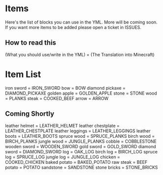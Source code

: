 
# Items
Here's the list of blocks you can use in the YML. More will be coming soon. If you want more items to be added please open a ticket in ISSUES.

## How to read this
(What you should use/write in the YML) = (The Translation into Minecraft)

# Item List

iron sword = IRON_SWORD
bow = BOW
diamond pickaxe = DIAMOND_PICKAXE
golden apple = GOLDEN_APPLE
stone = STONE
wood = PLANKS
steak = COOKED_BEEF
arrow = ARROW

## Coming Shortly

leather helmet = LEATHER_HELMET
leather chestplate = LEATHER_CHESTPLATE
leather leggings = LEATHER_LEGGINGS
leather boots = LEATHER_BOOTS
spruce wood = SPRUCE_PLANKS
birch wood = BIRCH_PLANKS
jungle wood = JUNGLE_PLANKS
cobble = COBBLESTONE
wooden sword = WOODEN_SWORD
gold sword = GOLD_SWORD
diamond sword = DIAMOND_SWORD
log = OAK_LOG
birch log = BIRCH_LOG
spruce log = SPRUCE_LOG
jungle log = JUNGLE_LOG
chicken = COOKED_CHICKEN
baked potato = BAKED_POTATO
raw steak = BEEF
potato = POTATO
sandstone = SANDSTONE
stone bricks = STONE_BRICKS
